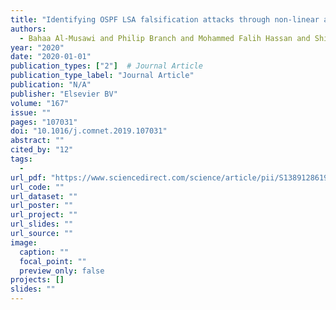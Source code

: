 ```yaml
---
title: "Identifying OSPF LSA falsification attacks through non-linear analysis"
authors:
  - Bahaa Al-Musawi and Philip Branch and Mohammed Falih Hassan and Shiva Raj Pokhrel
year: "2020"
date: "2020-01-01"
publication_types: ["2"]  # Journal Article
publication_type_label: "Journal Article"
publication: "N/A"
publisher: "Elsevier BV"
volume: "167"
issue: ""
pages: "107031"
doi: "10.1016/j.comnet.2019.107031"
abstract: ""
cited_by: "12"
tags:
  - 
url_pdf: "https://www.sciencedirect.com/science/article/pii/S1389128619310333"
url_code: ""
url_dataset: ""
url_poster: ""
url_project: ""
url_slides: ""
url_source: ""
image:
  caption: ""
  focal_point: ""
  preview_only: false
projects: []
slides: ""
---
```

